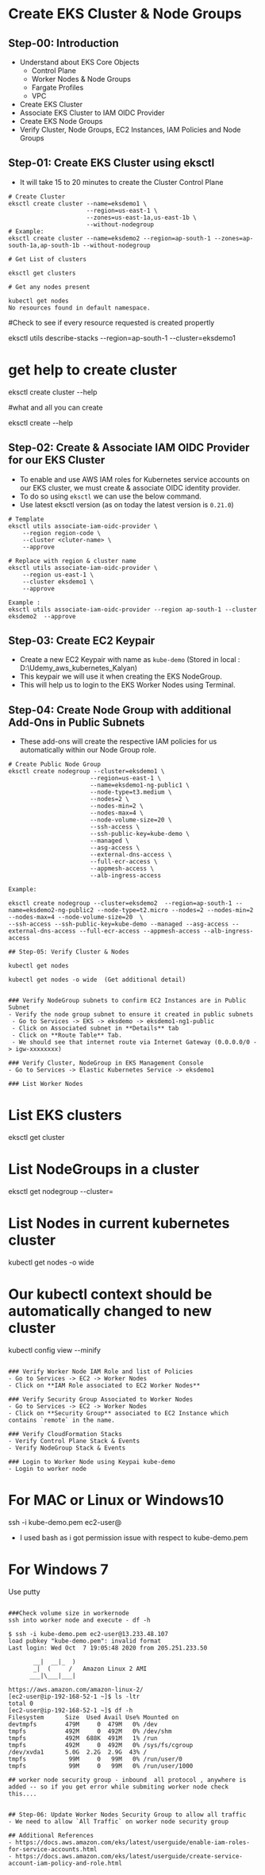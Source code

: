 # Create EKS Cluster & Node Groups

## Step-00: Introduction
- Understand about EKS Core Objects
  - Control Plane
  - Worker Nodes & Node Groups
  - Fargate Profiles
  - VPC
- Create EKS Cluster
- Associate EKS Cluster to IAM OIDC Provider
- Create EKS Node Groups
- Verify Cluster, Node Groups, EC2 Instances, IAM Policies and Node Groups


## Step-01: Create EKS Cluster using eksctl
- It will take 15 to 20 minutes to create the Cluster Control Plane 
```
# Create Cluster
eksctl create cluster --name=eksdemo1 \
                      --region=us-east-1 \
                      --zones=us-east-1a,us-east-1b \
                      --without-nodegroup 
# Example:                      
eksctl create cluster --name=eksdemo2 --region=ap-south-1 --zones=ap-south-1a,ap-south-1b --without-nodegroup 

# Get List of clusters

eksctl get clusters

# Get any nodes present

kubectl get nodes
No resources found in default namespace.
```

#Check to see if every resource requested is created propertly

eksctl utils describe-stacks --region=ap-south-1 --cluster=eksdemo1

# get help to create cluster

eksctl create cluster --help

#what and all you can create

eksctl create --help

## Step-02: Create & Associate IAM OIDC Provider for our EKS Cluster
- To enable and use AWS IAM roles for Kubernetes service accounts on our EKS cluster, we must create &  associate OIDC identity provider.
- To do so using `eksctl` we can use the  below command. 
- Use latest eksctl version (as on today the latest version is `0.21.0`)
```                   
# Template
eksctl utils associate-iam-oidc-provider \
    --region region-code \
    --cluster <cluter-name> \
    --approve

# Replace with region & cluster name
eksctl utils associate-iam-oidc-provider \
    --region us-east-1 \
    --cluster eksdemo1 \
    --approve
    
Example :
eksctl utils associate-iam-oidc-provider --region ap-south-1 --cluster eksdemo2  --approve
```



## Step-03: Create EC2 Keypair
- Create a new EC2 Keypair with name as `kube-demo`  (Stored in local : D:\Udemy_aws_kubernetes_Kalyan)
- This keypair we will use it when creating the EKS NodeGroup.
- This will help us to login to the EKS Worker Nodes using Terminal.

## Step-04: Create Node Group with additional Add-Ons in Public Subnets
- These add-ons will create the respective IAM policies for us automatically within our Node Group role.
 ```
# Create Public Node Group   
eksctl create nodegroup --cluster=eksdemo1 \
                        --region=us-east-1 \
                        --name=eksdemo1-ng-public1 \
                        --node-type=t3.medium \
                        --nodes=2 \
                        --nodes-min=2 \
                        --nodes-max=4 \
                        --node-volume-size=20 \
                        --ssh-access \
                        --ssh-public-key=kube-demo \
                        --managed \
                        --asg-access \
                        --external-dns-access \
                        --full-ecr-access \
                        --appmesh-access \
                        --alb-ingress-access 
                        
Example: 

eksctl create nodegroup --cluster=eksdemo2  --region=ap-south-1 --name=eksdemo2-ng-public2 --node-type=t2.micro --nodes=2 --nodes-min=2 --nodes-max=4 --node-volume-size=20  \
--ssh-access --ssh-public-key=kube-demo --managed --asg-access --external-dns-access --full-ecr-access --appmesh-access --alb-ingress-access

## Step-05: Verify Cluster & Nodes

kubectl get nodes

kubectl get nodes -o wide  (Get additional detail)


### Verify NodeGroup subnets to confirm EC2 Instances are in Public Subnet
- Verify the node group subnet to ensure it created in public subnets
  - Go to Services -> EKS -> eksdemo -> eksdemo1-ng1-public
  - Click on Associated subnet in **Details** tab
  - Click on **Route Table** Tab.
  - We should see that internet route via Internet Gateway (0.0.0.0/0 -> igw-xxxxxxxx)

### Verify Cluster, NodeGroup in EKS Management Console
- Go to Services -> Elastic Kubernetes Service -> eksdemo1

### List Worker Nodes
```
# List EKS clusters
eksctl get cluster

# List NodeGroups in a cluster
eksctl get nodegroup --cluster=<clusterName>

# List Nodes in current kubernetes cluster
kubectl get nodes -o wide

# Our kubectl context should be automatically changed to new cluster
kubectl config view --minify
```

### Verify Worker Node IAM Role and list of Policies
- Go to Services -> EC2 -> Worker Nodes
- Click on **IAM Role associated to EC2 Worker Nodes**

### Verify Security Group Associated to Worker Nodes
- Go to Services -> EC2 -> Worker Nodes
- Click on **Security Group** associated to EC2 Instance which contains `remote` in the name.

### Verify CloudFormation Stacks
- Verify Control Plane Stack & Events
- Verify NodeGroup Stack & Events

### Login to Worker Node using Keypai kube-demo
- Login to worker node
```
# For MAC or Linux or Windows10
ssh -i kube-demo.pem ec2-user@<Public-IP-of-Worker-Node>

- I used bash as i got permission issue with respect to kube-demo.pem

# For Windows 7
Use putty
```

###Check volume size in workernode
ssh into worker node and execute - df -h 

$ ssh -i kube-demo.pem ec2-user@13.233.48.107
load pubkey "kube-demo.pem": invalid format
Last login: Wed Oct  7 19:05:48 2020 from 205.251.233.50

       __|  __|_  )
       _|  (     /   Amazon Linux 2 AMI
      ___|\___|___|

https://aws.amazon.com/amazon-linux-2/
[ec2-user@ip-192-168-52-1 ~]$ ls -ltr
total 0
[ec2-user@ip-192-168-52-1 ~]$ df -h
Filesystem      Size  Used Avail Use% Mounted on
devtmpfs        479M     0  479M   0% /dev
tmpfs           492M     0  492M   0% /dev/shm
tmpfs           492M  688K  491M   1% /run
tmpfs           492M     0  492M   0% /sys/fs/cgroup
/dev/xvda1      5.0G  2.2G  2.9G  43% /
tmpfs            99M     0   99M   0% /run/user/0
tmpfs            99M     0   99M   0% /run/user/1000

## worker node security group - inbound  all protocol , anywhere is added -- so if you get error while submiting worker node check this....


## Step-06: Update Worker Nodes Security Group to allow all traffic
- We need to allow `All Traffic` on worker node security group

## Additional References
- https://docs.aws.amazon.com/eks/latest/userguide/enable-iam-roles-for-service-accounts.html
- https://docs.aws.amazon.com/eks/latest/userguide/create-service-account-iam-policy-and-role.html
